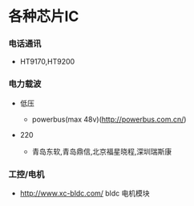 # 各种芯片IC

### 电话通讯
- HT9170,HT9200

### 电力载波

- 低压
  - powerbus(max 48v)(http://powerbus.com.cn/)

- 220
  - 青岛东软,青岛鼎信,北京福星晓程,深圳瑞斯康

### 工控/电机

- http://www.xc-bldc.com/ bldc 电机模块

